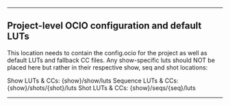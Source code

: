 -------------------------------------------------------------------------
Project-level OCIO configuration and default LUTs
-------------------------------------------------------------------------

This location needs to contain the config.ocio for the project as well
as default LUTs and fallback CC files. Any show-specific luts should NOT
be placed here but rather in their respective show, seq and shot locations:

Show LUTs & CCs:     {show}/show/luts
Sequence LUTs & CCs: {show}/shots/{shot}/luts
Shot LUTs & CCs:     {show}/seqs/{seq}/luts

-------------------------------------------------------------------------
